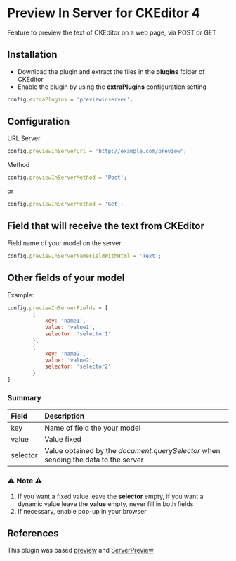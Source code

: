 # Preview In Server for CKEditor 4
Feature to preview the text of CKEditor on a web page, via POST or GET

## Installation

* Download the plugin and extract the files in the **plugins** folder of CKEditor
* Enable the plugin by using the **extraPlugins** configuration setting

````js
config.extraPlugins = 'previewinserver';
````

## Configuration

URL Server
````js
config.previewInServerUrl = 'http://example.com/preview';
````

Method
````js
config.previewInServerMethod = 'Post';
````
or
````js
config.previewInServerMethod = 'Get';
````

## Field that will receive the text from CKEditor
Field name of your model on the server
````js
config.previewInServerNameFieldWithHtml = 'Text';
````

## Other fields of your model

Example:
````js
config.previewInServerFields = [
        {
            key: 'name1',
            value: 'value1',
            selector: 'selector1'
        },
        {
            key: 'name2',
            value: 'value2',
            selector: 'selector2'
        }
]
````
### Summary

| Field | Description |
|:---|:---|
|key|Name of field the your model|
|value|Value fixed|
|selector|Value obtained by the *document.querySelector* when sending the data to the server|

### :warning: Note :warning:
1. If you want a fixed value leave the **selector** empty, if you want a dynamic value leave the **value** empty, never fill in both fields
2. If necessary, enable pop-up in your browser

## References
This plugin was based [preview](https://ckeditor.com/cke4/addon/preview) and [ServerPreview](https://ckeditor.com/old/forums/CKEditor-3.x/CKEditor-and-serverpreview)
